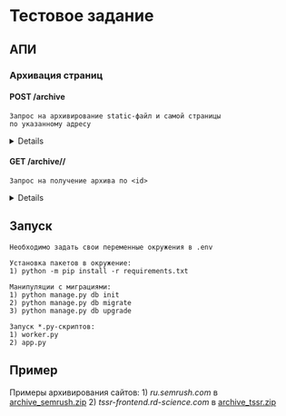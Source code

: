 # Тестовое задание

## АПИ

### Архивация страниц

#### POST /archive

    Запрос на архивирование static-файл и самой страницы
    по указанному адресу

<details>

##### Запрос

    header:
    {
        "Content-Type": "application/json"
    }

   	body:
    {
        "url": "https://example.com"
    }

##### Ответ

	{
        "id": 1,
        "success": "url is being processed"
    }

</details>

#### GET /archive/<id>/

    Запрос на получение архива по <id>

<details>

##### Запрос

   	params:
    {
        "id": 123
    }
    или
    /archive/123/

##### Ответ

	файл расширения *.zip

    header:
    {
        "Content-Disposition": "attachment; filename=<download_filename.zip>"
        "Content-Type": "application/zip"
    }

    status: 200

</details>

## Запуск

    Необходимо задать свои переменные окружения в .env

    Установка пакетов в окружение:
    1) python -m pip install -r requirements.txt

    Манипуляции с миграциями:
    1) python manage.py db init
    2) python manage.py db migrate
    3) python manage.py db upgrade

    Запуск *.py-скриптов:
    1) worker.py
    2) app.py

## Пример

Примеры архивирования сайтов:
    1) *ru.semrush.com* в [archive_semrush.zip](./archive/archive_semrush.zip)
    2) *tssr-frontend.rd-science.com* в [archive_tssr.zip](./archive/archive_tssr.zip)

